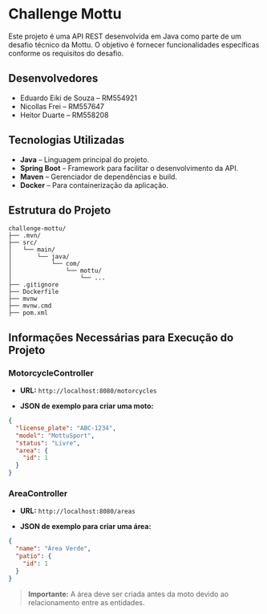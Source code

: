 # Challenge Mottu

Este projeto é uma API REST desenvolvida em Java como parte de um desafio técnico da Mottu. O objetivo é fornecer funcionalidades específicas conforme os requisitos do desafio.

## Desenvolvedores

- Eduardo Eiki de Souza – RM554921  
- Nicollas Frei – RM557647  
- Heitor Duarte – RM558208  

## Tecnologias Utilizadas

- **Java** – Linguagem principal do projeto.  
- **Spring Boot** – Framework para facilitar o desenvolvimento da API.  
- **Maven** – Gerenciador de dependências e build.  
- **Docker** – Para containerização da aplicação.  

## Estrutura do Projeto

```
challenge-mottu/
├── .mvn/
├── src/
│   └── main/
│       └── java/
│           └── com/
│               └── mottu/
│                   └── ...
├── .gitignore
├── Dockerfile
├── mvnw
├── mvnw.cmd
├── pom.xml
```

## Informações Necessárias para Execução do Projeto

### MotorcycleController

- **URL:** `http://localhost:8080/motorcycles`

- **JSON de exemplo para criar uma moto:**

```json
{
  "license_plate": "ABC-1234",
  "model": "MottuSport",
  "status": "Livre",
  "area": {
    "id": 1
  }
}
```

### AreaController

- **URL:** `http://localhost:8080/areas`

- **JSON de exemplo para criar uma área:**

```json
{
  "name": "Área Verde",
  "patio": {
    "id": 1
  }
}
```

> **Importante:** A área deve ser criada antes da moto devido ao relacionamento entre as entidades.